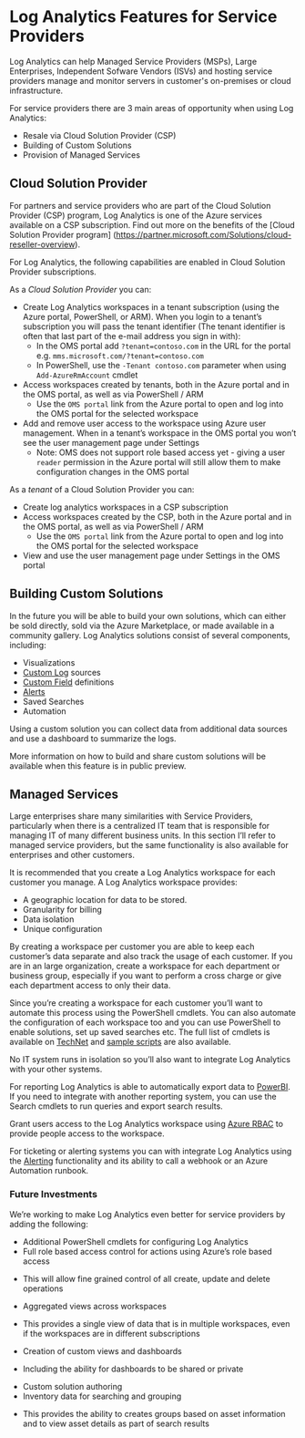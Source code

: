 <properties
	pageTitle="Log Analytics Features for Service Providers | Microsoft Azure"
	description="Log Analytics can help Managed Service Providers (MSPs), Large Enterprises, Independent Sofware Vendors (ISVs) and hosting service providers manage and monitor servers in customer's on-premises or cloud infrastructure."
	services="log-analytics"
	documentationCenter=""
	authors="richrundmsft"
	manager="jochan"
	editor=""/>

<tags
	ms.service="log-analytics"
	ms.workload="na"
	ms.tgt_pltfrm="na"
	ms.devlang="na"
	ms.topic="article"
	ms.date="05/16/2016"
	ms.author="richrund"/>

# Log Analytics Features for Service Providers

Log Analytics can help Managed Service Providers (MSPs), Large Enterprises, Independent Sofware Vendors (ISVs) and hosting service providers manage and monitor servers in customer's on-premises or cloud infrastructure.

For service providers there are 3 main areas of opportunity when using Log Analytics:

+	Resale via Cloud Solution Provider (CSP)
+	Building of Custom Solutions 
+	Provision of Managed Services

## Cloud Solution Provider

For partners and service providers who are part of the Cloud Solution Provider (CSP) program, Log Analytics is one of the Azure services available on a CSP subscription. 
Find out more on the benefits of the [Cloud Solution Provider program] (https://partner.microsoft.com/Solutions/cloud-reseller-overview). 

For Log Analytics, the following capabilities are enabled in Cloud Solution Provider subscriptions.

As a *Cloud Solution Provider* you can:

+ Create Log Analytics workspaces in a tenant subscription (using the Azure portal, PowerShell, or ARM). When you login to a tenant’s subscription you will pass the tenant identifier (The tenant identifier is often that last part of the e-mail address you sign in with):
  - In the OMS portal add `?tenant=contoso.com` in the URL for the portal e.g. `mms.microsoft.com/?tenant=contoso.com`
  - In PowerShell, use the `-Tenant contoso.com` parameter when using `Add-AzureRmAccount` cmdlet
+ Access workspaces created by tenants, both in the Azure portal and in the OMS portal, as well as via PowerShell / ARM
  - Use the `OMS portal` link from the Azure portal to open and log into the OMS portal for the selected workspace
+ Add and remove user access to the workspace using Azure user management. When in a tenant’s workspace in the OMS portal you won’t see the user management page under Settings
  - Note: OMS does not support role based access yet - giving a user `reader` permission in the Azure portal will still allow them to make configuration changes in the OMS portal

As a *tenant* of a Cloud Solution Provider you can:

+ Create log analytics workspaces in a CSP subscription
+ Access workspaces created by the CSP, both in the Azure portal and in the OMS portal, as well as via PowerShell / ARM
  -  Use the `OMS portal` link from the Azure portal to open and log into the OMS portal for the selected workspace
+ View and use the user management page under Settings in the OMS portal

## Building Custom Solutions
In the future you will be able to build your own solutions, which can either be sold directly, sold via the Azure Marketplace, or made available in a community gallery.
Log Analytics solutions consist of several components, including:

+ Visualizations
+ [Custom Log](log-analytics-data-sources-custom-logs.md) sources
+ [Custom Field](log-analytics-data-sources-custom-fields.md) definitions
+ [Alerts](log-analytics-alerts.md)
+ Saved Searches
+ Automation

Using a custom solution you can collect data from additional data sources and use a dashboard to summarize the logs.

More information on how to build and share custom solutions will be available when this feature is in public preview.

## Managed Services

Large enterprises share many similarities with Service Providers, particularly when there is a centralized IT team that is responsible for managing IT of many different business units.
In this section I’ll refer to managed service providers, but the same functionality is also available for enterprises and other customers.

It is recommended that you create a Log Analytics workspace for each customer you manage. A Log Analytics workspace provides:

+	A geographic location for data to be stored. 
+	Granularity for billing 
+	Data isolation 
+ Unique configuration

By creating a workspace per customer you are able to keep each customer’s data separate and also track the usage of each customer. If you are in an large organization, create a workspace for each department or business group, especially if you want to perform a cross charge or give each department access to only their data.

Since you’re creating a workspace for each customer you’ll want to automate this process using the PowerShell cmdlets. You can also automate the configuration of each workspace too and you can use PowerShell to enable solutions, set up saved searches etc. The full list of cmdlets is available on [TechNet](https://msdn.microsoft.com/library/mt188224.aspx) and [sample scripts](log-analytics-powershell-workspace-configuration.md) are also available. 

No IT system runs in isolation so you’ll also want to integrate Log Analytics with your other systems.

For reporting Log Analytics is able to automatically export data to [PowerBI](log-analytics-powerbi.md). If you need to integrate with another reporting system, you can use the Search cmdlets to run queries and export search results.

Grant users access to the Log Analytics workspace using [Azure RBAC](../role-based-access-control-manage-access-powershell.md) to provide people access to the workspace.  

For ticketing or alerting systems you can with integrate Log Analytics using the [Alerting](log-analytics-alerts.md) functionality and its ability to call a webhook or an Azure Automation runbook. 

### Future Investments

We’re working to make Log Analytics even better for service providers by adding the following:

+	Additional PowerShell cmdlets for configuring Log Analytics
+	Full role based access control for actions using Azure’s role based access
  -	This will allow fine grained control of all create, update and delete operations
+	Aggregated views across workspaces
  -	This provides a single view of data that is in multiple workspaces, even if the workspaces are in different subscriptions
+	Creation of custom views and dashboards
  -	Including the ability for dashboards to be shared or private
+	Custom solution authoring
+	Inventory data for searching and grouping
  -	This provides the ability to creates groups based on asset information and to view asset details as part of search results
